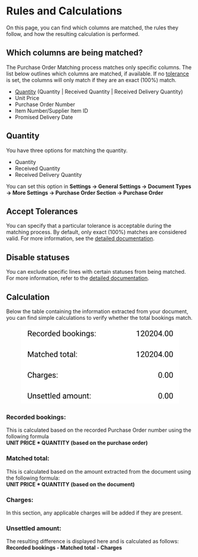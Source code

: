 # Rules and Calculations

On this page, you can find which columns are matched, the rules they follow, and how the resulting calculation is performed.

## Which columns are being matched?

The Purchase Order Matching process matches only specific columns. The list below outlines which columns are matched, if available. If no [tolerance](rules-and-calculations.md#accept-tolerances) is set, the columns will only match if they are an exact (100%) match.

* [Quantity](rules-and-calculations.md#quantity) (Quantity | Received Quantity | Received Delivery Quantity)
* Unit Price
* Purchase Order Number
* Item Number/Supplier Item ID
* Promised Delivery Date

## Quantity

You have three options for matching the quantity.&#x20;

* Quantity&#x20;
* Received Quantity
* Received Delivery Quantity&#x20;

You can set this option in **Settings → General Settings → Document Types → More Settings → Purchase Order Section → Purchase Order**

## Accept Tolerances

You can specify that a particular tolerance is acceptable during the matching process. By default, only exact (100%) matches are considered valid. For more information, see the [detailed documentation](../../../administration-and-setup/settings/global-settings/document-types/more-settings/purchase-order/purchase-order-tolerance-settings-additional-purchase-order-tolerance.md).

## Disable statuses

You can exclude specific lines with certain statuses from being matched. For more information, refer to the [detailed documentation](../../../administration-and-setup/settings/global-settings/document-types/more-settings/purchase-order/purchase-order-disable-statuses.md).

## Calculation

Below the table containing the information extracted from your document, you can find simple calculations to verify whether the total bookings match.

<figure><img src="../../../.gitbook/assets/image (441).png" alt="" width="423"><figcaption></figcaption></figure>

### Recorded bookings:

This is calculated based on the recorded Purchase Order number using the following formula\
**UNIT PRICE \* QUANTITY (based on the purchase order)**

### Matched total:

This is calculated based on the amount extracted from the document using the following formula:\
**UNIT PRICE \* QUANTITY (based on the document)**

### **Charges:**

In this section, any applicable charges will be added if they are present.

### Unsettled amount:

The resulting difference is displayed here and is calculated as follows:\
**Recorded bookings - Matched total - Charges**

